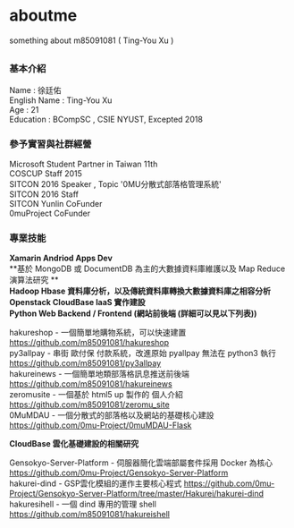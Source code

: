 # aboutme
something about m85091081 ( Ting-You Xu )
##
### 基本介紹

Name : 徐廷佑    
English Name : Ting-You Xu    
Age : 21    
Education : BCompSC , CSIE NYUST, Excepted 2018    

### 參予實習與社群經營
Microsoft Student Partner in Taiwan 11th    
COSCUP Staff 2015    
SITCON 2016 Speaker , Topic '0MU分散式部落格管理系統'    
SITCON 2016 Staff    
SITCON Yunlin CoFunder    
0muProject CoFunder    

### 專業技能
**Xamarin Andriod Apps Dev**    
**基於 MongoDB 或 DocumentDB 為主的大數據資料庫維護以及 Map Reduce 演算法研究 **     
**Hadoop Hbase 資料庫分析，以及傳統資料庫轉換大數據資料庫之相容分析**     
**Openstack CloudBase IaaS 實作建設**     
**Python Web Backend / Frontend   (網站前後端 (詳細可以見以下列表))**       
    
hakureshop - 一個簡單地購物系統，可以快速建置 https://github.com/m85091081/hakureshop    
py3allpay - 串街 歐付保 付款系統，改進原始 pyallpay 無法在 python3 執行 https://github.com/m85091081/py3allpay    
hakureinews - 一個簡單地類部落格訊息推送前後端 https://github.com/m85091081/hakureinews    
zeromusite - 一個基於 html5 up 製作的 個人介紹 https://github.com/m85091081/zeromu_site    
0MuMDAU - 一個分散式的部落格以及網站的基礎核心建設 https://github.com/0mu-Project/0muMDAU-Flask    
    
**CloudBase 雲化基礎建設的相關研究**

Gensokyo-Server-Platform - 伺服器簡化雲端部屬套件採用 Docker 為核心 https://github.com/0mu-Project/Gensokyo-Server-Platform    
hakurei-dind - GSP雲化模組的運作主要核心程式 https://github.com/0mu-Project/Gensokyo-Server-Platform/tree/master/Hakurei/hakurei-dind    
hakuresihell - 一個 dind 專用的管理 shell https://github.com/m85091081/hakureishell    





